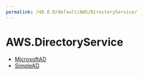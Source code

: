 ```yaml
---
permalink: /48.0.0/default/AWS/DirectoryService/
---
```


# AWS.DirectoryService



* [MicrosoftAD](MicrosoftAD.md)
* [SimpleAD](SimpleAD.md)